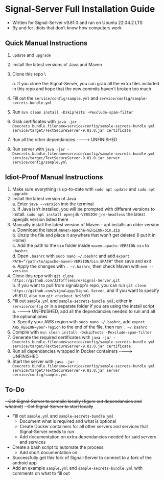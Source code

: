 Signal-Server Full Installation Guide
=================

- Written for Signal-Server v9.81.0 and ran on Ubuntu 22.04.2 LTS
- By and for idiots that don’t know how computers work

Quick Manual Instructions
-----------------

1. `update` and `upgrade`

2. Install the latest versions of Java and Maven

3. Clone this repo \

    a. If you clone the Signal-Server, you can grab all the extra files included in this repo and hope that the new commits haven't broken too much

4. Fill out the `service/config/sample.yml` and `service/config/sample-secrets-bundle.yml`

5. Run `mvn clean install -DskipTests -Pexclude-spam-filter`

6. Grab certificates with `java -jar -Dsecrets.bundle.filename=service/config/sample-secrets-bundle.yml service/target/TextSecureServer-9.81.0.jar certificate`

7. Run all the other dependancies ----> UNFINISHED

8. Run server with `java -jar -Dsecrets.bundle.filename=service/config/sample-secrets-bundle.yml service/target/TextSecureServer-9.81.0.jar server service/config/sample.yml`

Idiot-Proof Manual Instructions
-----------------

1. Make sure everything is up-to-date with `sudo apt update` and `sudo apt upgrade`
2. Install the latest version of Java \
    a. Enter `java --version` into the terminal \
    b. If Java isn’t installed, you will be prompted with different versions to install. `sudo apt install openjdk-VERSION-jre-headless` the latest openjdk version listed there
3. Manually install the latest version of Maven - apt installs an older version \
    a. [Download the latest `maven-apache-VERSION-bin.zip`](https://maven.apache.org/download.cgi?) \
    b. Unzip the file and place it anywhere that won't get deleted (I put it in Home) \
    c. Add the path to the `bin` folder inside `maven-apache-VERSION-bin` to `.bashrc` \
    d. Open `.bashrc` with `sudo nano ~/.bashrc` and add `export PATH=“/path/to/apache-maven-VERSION/bin:$PATH”` then save and exit \
    e. Apply the changes with `. ~/.bashrc`, then check Maven with `mvn --version`
4. Clone this repo with `git clone https://github.com/JJTofflemire/Signal-Server.git` \
    b. If you want to pull from signalapp's repo, you can run `git clone https://github.com/signalapp/Signal-Server`, and if you want to specify v9.81.0, also run `git checkout 9c93d37`
5. Fill out `sample.yml` and `sample-secrets-bundle.yml`, either in `service/config` or in a separate folder if you are using the install script \
    a. ----> UNFINISHED, add all the dependancies needed to run and all the optional ones \
    b. Specify your AWS region with `sudo nano ~/.bashrc`, add `export AWS_REGION=your-region` to the end of the file, then run `. ~/.bashrc`
6. Compile with `mvn clean install -DskipTests -Pexclude-spam-filter`
7. Generate the required certificates with `java -jar -Dsecrets.bundle.filename=service/config/sample-secrets-bundle.yml service/target/TextSecureServer-9.81.0.jar certificate`
8. Run all dependancies wrapped in Docker containers ----> UNFINISHED
9. Start the server with `java -jar -Dsecrets.bundle.filename=service/config/sample-secrets-bundle.yml service/target/TextSecureServer-9.81.0.jar server service/config/sample.yml`

To-Do
-----------------

~~- Get Signal-Server to compile locally (figure out dependancies and whatnot)~~
~~- Get Signal-Server to start locally~~
- Fill out `sample.yml` and `sample-secrets-bundle.yml`
    - Document what is required and what is optional
    - Create Docker containers for all other servers and services that Signal-Server needs to run
    - Add documentation on extra dependancies needed for said servers and services
- Create a bash script to automate the process
    - Add short documentation on 
- Successfully get this fork of Signal-Server to connect to a fork of the android app
- Add an example `sample.yml` and `sample-secrets-bundle.yml` with comments on what to fill out